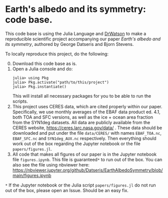 # Earth's albedo and its symmetry: code base.

This code base is using the Julia Language and [DrWatson](https://juliadynamics.github.io/DrWatson.jl/stable/)
to make a reproducible scientific project accompanying our paper *Earth's albedo and its symmetry*, authored by George Datseris and Bjorn Stevens.

To locally reproduce this project, do the following:

0. Download this code base as is.
1. Open a Julia console and do:
   ```
   julia> using Pkg
   julia> Pkg.activate("path/to/this/project")
   julia> Pkg.instantiate()
   ```
   This will install all necessary packages for you to be able to run the scripts.
2. This project uses CERES data, which are cited properly within our paper. Specifically, we use monthly averages of the EBAF data product ed. 4.1, both TOA and SFC versions, as well as the ice + ocean area fraction from the SYN1deg datasets. All data are publicly available from the CERES website, https://ceres.larc.nasa.gov/data/ . These data should be downloaded and put under the file `data/CERES/` with names `EBAF_TOA.nc`, `EBAF_SFC.nc` and `SYN1deg_AUX.nc` respectively. Then everything should work out of the box regarding the Jupyter notebook or the file `papers/figures.jl`.
3. All code that makes all figures of our paper is in the Jupyter notebook file `figures.ipynb`. This file is guaranteed`*` to run out of the box. You can also see the file using nbviewer here: https://nbviewer.jupyter.org/github/Datseris/EarthAlbedoSymmetry/blob/main/figures.ipynb

`*` If the Jupyter notebook or the Julia script `papers/figures.jl` do not run out of the box, please open an Issue. Should be an easy fix.
